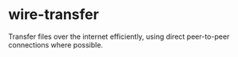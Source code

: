 # wire-transfer
Transfer files over the internet efficiently, using direct peer-to-peer connections where possible.
